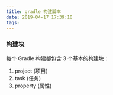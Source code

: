 ```yaml
---
title: gradle 构建脚本
date: 2019-04-17 17:39:10
tags:
---
```



### 构建块

每个 Gradle 构建都包含 3 个基本的构建块：
1. project (项目)
2. task (任务)
3. property (属性)

